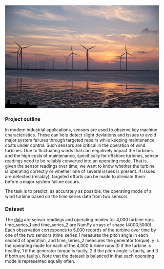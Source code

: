 ![2](image2.jpg)

### Project outline

In modern industrial applications, sensors are used to observe key machine characteristics. These can help detect slight deviations and issues to avoid major system failures through targeted repairs while keeping maintenance costs under control.
Such sensors are critical in the operation of wind turbines. Due to fluctuating winds that can negatively impact the turbines and the high costs of maintenance, specifically for offshore turbines, sensor readings need to be reliably converted into an operating mode. 
That is, given the sensor readings over time, we want to know whether the turbine is operating correctly or whether one of several issues is present. 
If issues are detected (reliably), targeted efforts can be made to alleviate them before a major system failure occurs.

The task is to predict, as accurately as possible, the operating mode of a wind turbine based on the time series data from two sensors.

### Dataset

The [data](https://github.com/ilipan15/Deep_Learning_time_series/tree/main/data) are sensor readings and operating modes for 4,000 turbine runs. time_series_1 and time_series_2 are NumPy arrays of shape (4000,5000). 
Each observation corresponds to 5,000 records of the turbine over time by one of the two sensors (time_series_1 measures the pitch angle in each second of operation, and time_series_2 measures the generator torque). y is the operating mode for each of the 4,000 turbine runs (0 if the turbine is healthy, 1 if the generator torque is faulty, 2 if the pitch angle is faulty, and 3 if both are faulty). Note that the dataset is balanced in that each operating mode is represented equally often.
